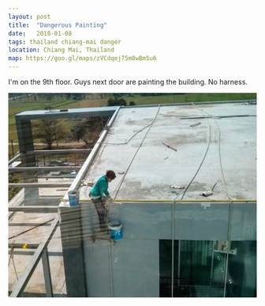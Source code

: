 ```yaml
---
layout: post
title:  "Dangerous Painting"
date:   2018-01-08
tags: thailand chiang-mai danger
location: Chiang Mai, Thailand
map: https://goo.gl/maps/zVCdqej75m8wBm5u6
---
```

I'm on the 9th floor. Guys next door are painting the building. No harness.

![Man suspended 9 floors on rope](/photos/chiang-mai/painter.jpg)
